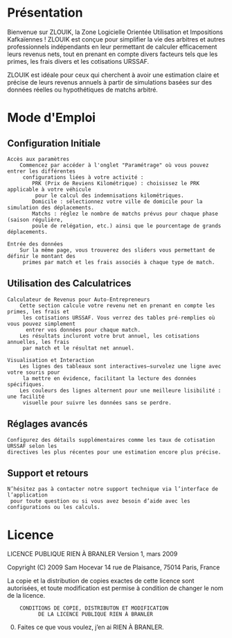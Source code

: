# Présentation

Bienvenue sur ZLOUIK, la Zone Logicielle Orientée Utilisation et Impositions Kafkaïennes !
ZLOUIK est conçue pour simplifier la vie des arbitres et autres professionnels indépendants en leur
 permettant de calculer efficacement leurs revenus nets, tout en prenant en compte divers facteurs
  tels que les primes, les frais divers et les cotisations URSSAF.

ZLOUIK est idéale pour ceux qui cherchent à avoir une estimation claire et précise de leurs
 revenus annuels à partir de simulations basées sur des données réelles ou hypothétiques
  de matchs arbitré.

# Mode d'Emploi

## Configuration Initiale

    Accès aux paramètres
        Commencez par accéder à l'onglet "Paramétrage" où vous pouvez entrer les différentes
         configurations liées à votre activité :
            PRK (Prix de Reviens Kilométrique) : choisissez le PRK applicable à votre véhicule
             pour le calcul des indemnisations kilométriques.
            Domicile : sélectionnez votre ville de domicile pour la simulation des déplacements.
            Matchs : réglez le nombre de matchs prévus pour chaque phase (saison régulière, 
            poule de relégation, etc.) ainsi que le pourcentage de grands déplacements.

    Entrée des données
        Sur la même page, vous trouverez des sliders vous permettant de définir le montant des
         primes par match et les frais associés à chaque type de match.

## Utilisation des Calculatrices

    Calculateur de Revenus pour Auto-Entrepreneurs
        Cette section calcule votre revenu net en prenant en compte les primes, les frais et
         les cotisations URSSAF. Vous verrez des tables pré-remplies où vous pouvez simplement
          entrer vos données pour chaque match.
        Les résultats incluront votre brut annuel, les cotisations annuelles, les frais
         par match et le résultat net annuel.

    Visualisation et Interaction
        Les lignes des tableaux sont interactives—survolez une ligne avec votre souris pour
         la mettre en évidence, facilitant la lecture des données spécifiques.
        Les couleurs des lignes alternent pour une meilleure lisibilité : une facilité
         visuelle pour suivre les données sans se perdre.

## Réglages avancés

    Configurez des détails supplémentaires comme les taux de cotisation URSSAF selon les 
    directives les plus récentes pour une estimation encore plus précise.

## Support et retours

    N’hésitez pas à contacter notre support technique via l’interface de l’application
     pour toute question ou si vous avez besoin d’aide avec les configurations ou les calculs.

# Licence

 LICENCE PUBLIQUE RIEN À BRANLER
                     Version 1, mars 2009

Copyright (C) 2009 Sam Hocevar
 14 rue de Plaisance, 75014 Paris, France

La copie et la distribution de copies exactes de cette licence sont
autorisées, et toute modification est permise à condition de changer
le nom de la licence.

        CONDITIONS DE COPIE, DISTRIBUTON ET MODIFICATION
              DE LA LICENCE PUBLIQUE RIEN À BRANLER

 0. Faites ce que vous voulez, j’en ai RIEN À BRANLER.